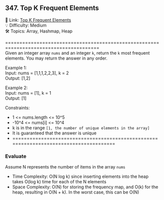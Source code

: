 ## 347. Top K Frequent Elements
🔗  Link: [Top K Frequent Elements](https://leetcode.com/problems/top-k-frequent-elements/description/)<br>
💡 Difficulty: Medium<br>
🛠️ Topics: Array, Hashmap, Heap<br>

=======================================================================================<br>
Given an integer array `nums` and an integer `k`, return the `k` most frequent elements. You may return the answer in any order.<br>

Example 1:<br>
Input: nums = [1,1,1,2,2,3], k = 2<br>
Output: [1,2]<br>

Example 2:<br>
Input: nums = [1], k = 1<br>
Output: [1]<br>


Constraints:<br>
- 1 <= nums.length <= 10^5
- -10^4 <= nums[i] <= 10^4
- k is in the range `[1, the number of unique elements in the array]`
- It is guaranteed that the answer is unique
- =======================================================================================<br>
### Evaluate
Assume N represents the number of items in the array `nums`

- Time Complexity: O(N log k) since inserting elements into the heap takes O(log k) time for each of the N elements
- Space Complexity: O(N) for storing the frequency map, and O(k) for the heap, resulting in O(N + k). In the worst case, this can be O(N)
